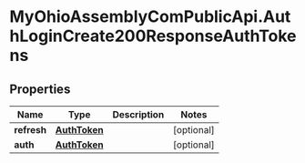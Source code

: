 # MyOhioAssemblyComPublicApi.AuthLoginCreate200ResponseAuthTokens

## Properties

Name | Type | Description | Notes
------------ | ------------- | ------------- | -------------
**refresh** | [**AuthToken**](AuthToken.md) |  | [optional] 
**auth** | [**AuthToken**](AuthToken.md) |  | [optional] 


